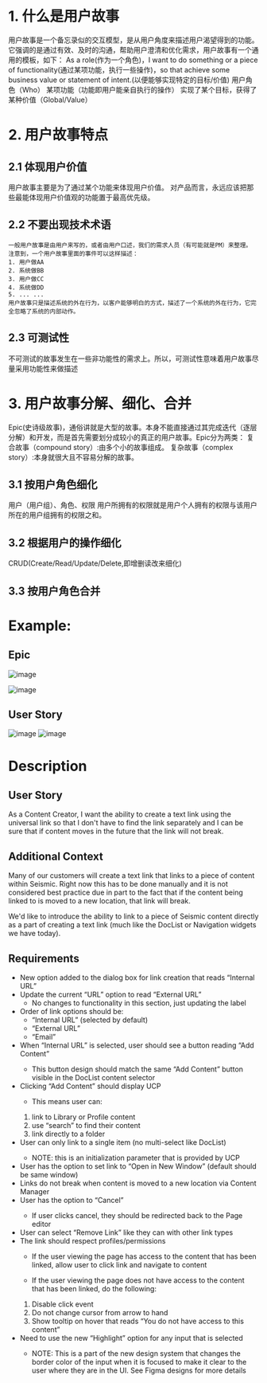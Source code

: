 # 1. 什么是用户故事
  用户故事是一个备忘录似的交互模型，是从用户角度来描述用户渴望得到的功能。它强调的是通过有效、及时的沟通，帮助用户澄清和优化需求，用户故事有一个通用的模板，如下：
  As a role(作为一个角色)，I want to do something or a piece of functionality(通过某项功能，执行一些操作)，so that achieve some business value or statement of intent.(以便能够实现特定的目标/价值)
  用户角色（Who）
  某项功能（功能即用户能亲自执行的操作）
  实现了某个目标，获得了某种价值（Global/Value）
# 2. 用户故事特点
## 2.1 体现用户价值
  用户故事主要是为了通过某个功能来体现用户价值。
  对产品而言，永远应该把那些最能体现用户价值观的功能置于最高优先级。
## 2.2 不要出现技术术语
    一般用户故事是由用户来写的，或者由用户口述，我们的需求人员（有可能就是PM）来整理。
    注意到，一个用户故事里面的事件可以这样描述：
    1. 用户做AA
    2. 系统做BB
    3. 用户做CC
    4. 系统做DD
    5. ... ...
    用户故事只是描述系统的外在行为，以客户能够明白的方式，描述了一个系统的外在行为，它完全忽略了系统的内部动作。
## 2.3 可测试性
   不可测试的故事发生在一些非功能性的需求上。所以，可测试性意味着用户故事尽量采用功能性来做描述
# 3. 用户故事分解、细化、合并
  Epic(史诗级故事)，通俗讲就是大型的故事。本身不能直接通过其完成迭代（逐层分解）和开发，而是首先需要划分成较小的真正的用户故事。Epic分为两类：
  复合故事（compound story）:由多个小的故事组成。
  复杂故事（complex story）:本身就很大且不容易分解的故事。
## 3.1 按用户角色细化
  用户（用户组）、角色、权限
  用户所拥有的权限就是用户个人拥有的权限与该用户所在的用户组拥有的权限之和。
## 3.2 根据用户的操作细化
  CRUD(Create/Read/Update/Delete,即增删读改来细化)
## 3.3 按用户角色合并



# Example:
## Epic
![image](https://user-images.githubusercontent.com/86548745/134346235-fa2bf67c-3dd2-48a9-ab7b-dc2545e8f770.png)

![image](https://user-images.githubusercontent.com/86548745/134346189-ea899f21-e979-4fc1-a06b-a220f4aeda7b.png)


## User Story
![image](https://user-images.githubusercontent.com/86548745/134346413-f3751537-7ac1-4585-bbf0-db18c70c9b59.png)
![image](https://user-images.githubusercontent.com/86548745/134346585-9c01ffac-2922-4fc9-aa0a-852af7107317.png)

# Description
## User Story
As a Content Creator, I want the ability to create a text link using the universal link so that I don't have to find the link separately and I can be sure that if content moves in the future that the link will not break. 

## Additional Context
Many of our customers will create a text link that links to a piece of content within Seismic. Right now this has to be done manually and it is not considered best practice due in part to the fact that if the content being linked to is moved to a new location, that link will break. 

We'd like to introduce the ability to link to a piece of Seismic content directly as a part of creating a text link (much like the DocList or Navigation widgets we have today).

## Requirements
<ul>
<li> New option added to the dialog box for link creation that reads “Internal URL” </li>
<li> Update the current “URL” option to read “External URL” 
<ul>
<li>No changes to functionality in this section, just updating the label</li>
</ul>
</li>
<li> Order of link options should be:
<ul>
<li>“Internal URL” (selected by default)</li>
<li>“External URL”</li>
<li>“Email”</li>
</ul>
</li>
<li> When “Internal URL” is selected, user should see a button reading “Add Content” </li>
<ul>
<li>This button design should match the same “Add Content” button visible in the DocList content selector</li>
</ul>
<li> Clicking “Add Content” should display UCP </li>
<ul>
<li>This means user can:</li>
</ul>
<ol>
<li>link to Library or Profile content</li></li></li>

<li>use “search” to find their content</li></li>

<li>link directly to a folder</li>
</ol>
<li> User can only link to a single item (no multi-select like DocList) </li>
<ul>
<li>NOTE: this is an initialization parameter that is provided by UCP</li>
</ul>
<li> User has the option to set link to “Open in New Window” (default should be same window) </li>

<li> Links do not break when content is moved to a new location via Content Manager </li>

<li> User has the option to “Cancel” </li>
<ul>
<li>If user clicks cancel, they should be redirected back to the Page editor
</ul>
<li> User can select “Remove Link” like they can with other link types </li>

<li> The link should respect profiles/permissions </li>
<ul>
<li>If the user viewing the page has access to the content that has been linked, allow user to click link and navigate to content
</ul>
<ul>
<li>If the user viewing the page does not have access to the content that has been linked, do the following:
</ul>
<ol>
  <li>Disable click event

  <li>Do not change cursor from arrow to hand

  <li>Show tooltip on hover that reads “You do not have access to this content”
</ol>
<li> Need to use the new “Highlight” option for any input that is selected  </li>
<ul>
<li>NOTE: This is a part of the new design system that changes the border color of the input when it is focused to make it clear to the user where they are in the UI. See Figma designs for more details
</ul>
 </ul>
